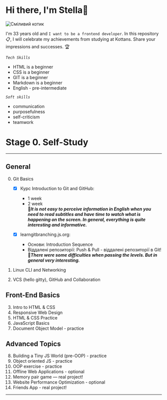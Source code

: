 # **Hi there, I'm Stella**:wave:

![Сміливий котик](https://cdn.abo.media/upload/article/res/770-430/o_1fvlg5oeb1gvq1v4rruvaq4gpccj.jpg)

I'm 33 years old and `I want to be a frontend developer`.
In this repository :clipboard:, I will celebrate my achievements from studying at Kottans. Share your impressions and successes.
:trophy:

_`Tech Skills`_
- HTML is a beginner
- CSS is a beginner
- GIT is a beginner
- Markdown is a beginner
- English - pre-intermediate

_`Soft skills`_
- communication
- purposefulness
- self-criticism
- teamwork

# Stage 0. Self-Study
___

## General 
 0. Git Basics

    - [x] Курс Introduction to Git and GitHub:
         - 1 week
         - 2 week</br> :vhs:***It is not easy to perceive information in English when you need to read subtitles and have time to watch what is happening on the screen. In general, everything is quite interesting and informative.***

    - [x] learngitbranching.js.org:
         - Основи: Introduction Sequence
         - Віддалені репозиторії: Push & Pull - віддалені репозиторії в Git!</br> :vhs:***There were some difficulties when passing the levels. But in general very interesting.***

 1. Linux CLI and Networking</br>
 2. VCS (hello gitty), GitHub and Collaboration

## Front-End Basics
 3. Intro to HTML & CSS</br>
 4. Responsive Web Design</br>
 5. HTML & CSS Practice</br>
 6. JavaScript Basics</br>
 7. Document Object Model - practice

## Advanced Topics
 8. Building a Tiny JS World (pre-OOP) - practice</br>
 9. Object oriented JS - practice</br>
10. OOP exercise - practice</br>
11. Offline Web Applications - optional</br>
12. Memory pair game — real project!</br>
13. Website Performance Optimization - optional</br>
14. Friends App - real project!
____
